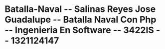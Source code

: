 # Batalla-Naval -- Salinas Reyes Jose Guadalupe -- Batalla Naval Con Php -- Ingenieria En Software -- 3422IS -- 1321124147
